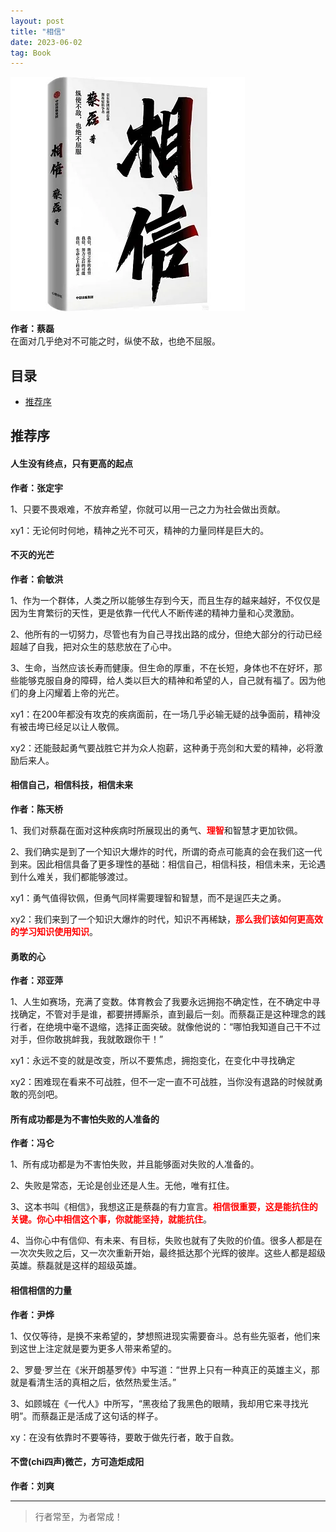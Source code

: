 ```yaml
---
layout: post
title: "相信"
date: 2023-06-02
tag: Book
---
```



<img src="/images/Book/1xiangxin.webp">

**作者：蔡磊**  
在面对几乎绝对不可能之时，纵使不敌，也绝不屈服。
## 目录

- [推荐序](#content0)



<!--===============================================================================================-->
## <a id="content0">推荐序</a>


#### **人生没有终点，只有更高的起点**    
**作者：张定宇**  

1、只要不畏艰难，不放弃希望，你就可以用一己之力为社会做出贡献。   

xy1：无论何时何地，精神之光不可灭，精神的力量同样是巨大的。    

#### **不灭的光芒**   
**作者：俞敏洪**   

1、作为一个群体，人类之所以能够生存到今天，而且生存的越来越好，不仅仅是因为生育繁衍的天性，更是依靠一代代人不断传递的精神力量和心灵激励。  

2、他所有的一切努力，尽管也有为自己寻找出路的成分，但绝大部分的行动已经超越了自我，把对众生的慈悲放在了心中。    

3、生命，当然应该长寿而健康。但生命的厚重，不在长短，身体也不在好坏，那些能够克服自身的障碍，给人类以巨大的精神和希望的人，自己就有福了。因为他们的身上闪耀着上帝的光芒。       

xy1：在200年都没有攻克的疾病面前，在一场几乎必输无疑的战争面前，精神没有被击垮已经足以让人敬佩。

xy2：还能鼓起勇气要战胜它并为众人抱薪，这种勇于亮剑和大爱的精神，必将激励后来人。    


#### **相信自己，相信科技，相信未来**    
**作者：陈天桥**   

1、我们对蔡磊在面对这种疾病时所展现出的勇气、<span style="font-weight:bold;color:red;">理智</span>和智慧才更加钦佩。   

2、我们确实是到了一个知识大爆炸的时代，所谓的奇点可能真的会在我们这一代到来。因此相信具备了更多理性的基础：相信自己，相信科技，相信未来，无论遇到什么难关，我们都能够渡过。

xy1：勇气值得钦佩，但勇气同样需要理智和智慧，而不是逞匹夫之勇。  

xy2：我们来到了一个知识大爆炸的时代，知识不再稀缺，<span style="font-weight:bold;color:red;">那么我们该如何更高效的学习知识使用知识</span>。

#### **勇敢的心**  
**作者：邓亚萍**   

1、人生如赛场，充满了变数。体育教会了我要永远拥抱不确定性，在不确定中寻找确定，不管对手是谁，都要拼搏厮杀，直到最后一刻。而蔡磊正是这种理念的践行者，在绝境中毫不退缩，选择正面突破。就像他说的：“哪怕我知道自己干不过对手，但你敢挑衅我，我就敢跟你干！”

xy1：永远不变的就是改变，所以不要焦虑，拥抱变化，在变化中寻找确定

xy2：困难现在看来不可战胜，但不一定一直不可战胜，当你没有退路的时候就勇敢的亮剑吧。

#### **所有成功都是为不害怕失败的人准备的**  
**作者：冯仑**   

1、所有成功都是为不害怕失败，并且能够面对失败的人准备的。

2、失败是常态，无论是创业还是人生。无他，唯有扛住。

3、这本书叫《相信》，我想这正是蔡磊的有力宣言。<span style="font-weight:bold;color:red;">相信很重要，这是能抗住的关键。你心中相信这个事，你就能坚持，就能抗住</span>。

4、当你心中有信仰、有未来、有目标，失败也就有了失败的价值。很多人都是在一次次失败之后，又一次次重新开始，最终抵达那个光辉的彼岸。这些人都是超级英雄。蔡磊就是这样的超级英雄。     

#### **相信相信的力量**  
**作者：尹烨**  

1、仅仅等待，是换不来希望的，梦想照进现实需要奋斗。总有些先驱者，他们来到这世上注定就是要为更多人带来希望的。

2、罗曼·罗兰在《米开朗基罗传》中写道：“世界上只有一种真正的英雄主义，那就是看清生活的真相之后，依然热爱生活。”

3、如顾城在《一代人》中所写，“黑夜给了我黑色的眼睛，我却用它来寻找光明”。而蔡磊正是活成了这句话的样子。

xy：在没有依靠时不要等待，要敢于做先行者，敢于自救。

#### **不啻(chi四声)微芒，方可造炬成阳**       
**作者：刘爽**    









----------
>  行者常至，为者常成！


